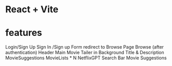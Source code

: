 # React + Vite

# features
Login/Sign Up
   Sign In /Sign up Form
   redirect to Browse Page
Browse (after authentication)
  Header
  Main Movie
      Tailer in Background
      Title & Description
      MovieSuggestions
            MovieLists * N
NetflixGPT
    Search Bar
    Movie Suggestions
